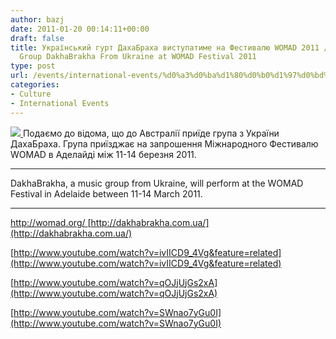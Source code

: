 ```yaml
---
author: bazj
date: 2011-01-20 00:14:11+00:00
draft: false
title: Український гурт ДахаБраха виступатиме на Фестивалю WOMAD 2011 / Ukrainian
  Group DakhaBrakha From Ukraine аt WOMAD Festival 2011
type: post
url: /events/international-events/%d0%a3%d0%ba%d1%80%d0%b0%d1%97%d0%bd%d1%81%d1%8c%d0%ba%d0%b8%d0%b9-%d0%b3%d1%83%d1%80%d1%82-%d0%94%d0%b0%d0%b4%d1%85%d0%b0%d0%91%d1%80%d0%b0%d1%85%d0%b0-%d0%b2%d0%b8%d1%81%d1%82%d1%83%d0%bf%d0%b0/
categories:
- Culture
- International Events
---
```


[](http://www.ozeukes.com/wp-content/uploads/2011/01/2011-web-tile_smal-72dpi.jpg)[![](http://www.ozeukes.com/wp-content/uploads/2011/01/2011-web-tile_smal-72dpi1.jpg)
](http://www.ozeukes.com/wp-content/uploads/2011/01/2011-web-tile_smal-72dpi1.jpg)Подаємо до відома, що до Aвстралії приїде група з України ДахаБраха. Група приїзджає на запрошення Міжнародного Фестивалю WOMAD в Aделайді між 11-14 березня 2011.


*****


DakhaBrakha, a music group from Ukraine, will perform at the WOMAD Festival in Adelaide between 11-14 March 2011.


*****




[http://womad.org/
](http://womad.org/)[http://dakhabrakha.com.ua/](http://dakhabrakha.com.ua/)




[http://www.youtube.com/watch?v=ivIICD9_4Vg&feature=related](http://www.youtube.com/watch?v=ivIICD9_4Vg&feature=related)




[http://www.youtube.com/watch?v=qOJjUjGs2xA](http://www.youtube.com/watch?v=qOJjUjGs2xA)




[http://www.youtube.com/watch?v=SWnao7yGu0I](http://www.youtube.com/watch?v=SWnao7yGu0I)
